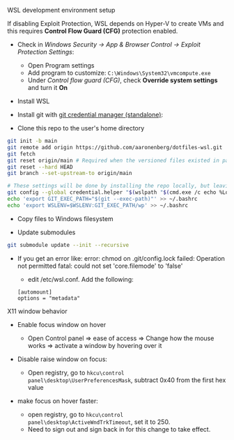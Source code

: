 WSL development environment setup

If disabling Exploit Protection, WSL depends on Hyper-V to create VMs and this
requires **Control Flow Guard (CFG)** protection enabled. 

- Check in *Windows Security -> App & Browser Control -> Exploit Protection
  Settings*:
  - Open Program settings
  - Add program to customize: `C:\Windows\System32\vmcompute.exe`
  - Under *Control flow guard (CFG)*, check **Override system settings** and turn
    it **On**

- Install WSL

- Install git with [git credential manager (standalone)](https://github.com/GitCredentialManager/git-credential-manager/releases/latest):

- Clone this repo to the user's home directory
```bash
git init -b main
git remote add origin https://github.com/aaronenberg/dotfiles-wsl.git
git fetch
git reset origin/main # Required when the versioned files existed in path before "git init" of this repo.
git reset --hard HEAD
git branch --set-upstream-to origin/main
```

```bash
# These settings will be done by installing the repo locally, but leaving here for reference
git config --global credential.helper "$(wslpath "$(cmd.exe /c echo %LocalAppData%\\Programs\\Git Credential Manager\\git-credential-manager-core.exe 2>/dev/null)" | sed -e 's/\r//g' -e 's/ /\\ /g')"
echo 'export GIT_EXEC_PATH="$(git --exec-path)"' >> ~/.bashrc
echo 'export WSLENV=$WSLENV:GIT_EXEC_PATH/wp' >> ~/.bashrc
```

- Copy files to Windows filesystem

- Update submodules
```bash
git submodule update --init --recursive
```

- If you get an error like:
    error: chmod on .git/config.lock failed: Operation not permitted
    fatal: could not set 'core.filemode' to 'false'
    
    - edit /etc/wsl.conf. Add the following:
    ```
    [automount]
    options = "metadata"
    ```


X11 window behavior
- Enable focus window on hover
    - Open Control panel => ease of access => Change how the mouse works => activate a window by hovering over it

- Disable raise window on focus:
    - Open registry, go to `hkcu\control panel\desktop\UserPreferencesMask`, subtract 0x40 from the first hex value
    
- make focus on hover faster:
    - open registry, go to `hkcu\control panel\desktop\ActiveWndTrkTimeout`, set it to 250.
    - Need to sign out and sign back in for this change to take effect.
